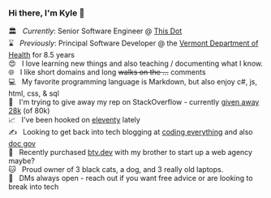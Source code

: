 ### Hi there, I'm Kyle 👋

🏛 &nbsp; *Currently*: Senior Software Engineer @ [This Dot](https://github.com/thisdot)  
⌛ &nbsp; *Previously*: Principal Software Developer @ the [Vermont Department of Health](https://github.com/VermontDepartmentOfHealth) for 8.5 years  
😍 &nbsp; I love learning new things and also teaching / documenting what I know.    
🌐 &nbsp; I like short domains and long <del>walks on the ...</del> comments  
💻 &nbsp; My favorite programming language is Markdown, but also enjoy c#, js, html, css, & sql  
🔼 &nbsp; I'm trying to give away my rep on StackOverflow - currently [given away 28k](https://stackoverflow.com/users/1366033/kylemit?tab=bounties) (of 80k)  
📈 &nbsp; I've been hooked on [eleventy](https://github.com/KyleMit?tab=repositories&q=eleventy) lately  
✍ &nbsp; Looking to get back into tech blogging at [coding everything](http://www.codingeverything.com/) and also [doc gov](https://docgov.dev/)  
💼 &nbsp; Recently purchased [btv.dev](https://btv.dev/) with my brother to start up a web agency maybe?  
🐱 &nbsp; Proud owner of 3 black cats, a dog, and 3 really old laptops.  
💬 &nbsp; DMs always open - reach out if you want free advice or are looking to break into tech
